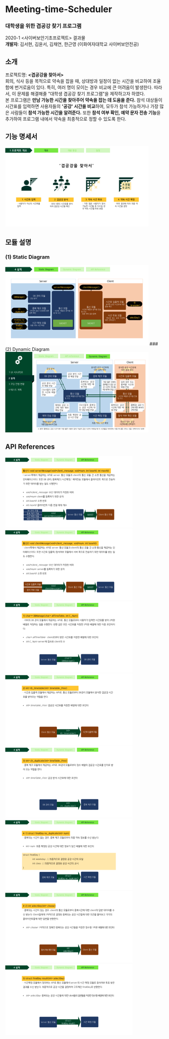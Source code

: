 # Meeting-time-Scheduler
### 대학생을 위한 겹공강 찾기 프로그램
2020-1 <사이버보안기초프로젝트> 결과물   
**개발자**: 김서현, 김윤서, 김채연, 한근영 (이화여자대학교 사이버보안전공)   

## 소개
프로젝트명: **<겹공강을 찾아서>**   
  회의, 식사 등을 목적으로 약속을 잡을 때, 상대방과 일정이 없는 시간을 비교하여 조율함에 번거로움이 있다. 특히, 여러 명이 모이는 경우 비교에 큰 어려움이 발생한다.
  따라서, 이 문제를 해결해줄 "대학생 겹공강 찾기 프로그램"을 제작하고자 하였다.   
  본 프로그램은 **만남 가능한 시간을 찾아주어 약속을 잡는 데 도움을 준다.** 참석 대상들이 시간표를 입력하면 사용자들의 **'공강' 시간을 비교**하여, 모두가 참석 가능하거나 가장 많은 사람들이 **참석 가능한 시간을 알려준다.** 또한 **참석 여부 확인, 예약 문자 전송 기능**을 추가하여 프로그램 내에서 약속을 최종적으로 정할 수 있도록 한다.

## 기능 명세서
<img src="readme/기능.png" width=90%>

## 모듈 설명
### (1) Static Diagram
<img src="readme/StaticDiagram.png" width=90%>
### (2) Dynamic Diagram
<img src="readme/DynamicDiagram.png" width=90%>

## API References
<img src="readme/API/API_1.png" width=80%><img src="readme/API/API_2.png" width=80%>
<img src="readme/API/API_3.png" width=80%><img src="readme/API/API_4.png" width=80%>
<img src="readme/API/API_5.png" width=80%><img src="readme/API/API_6.png" width=80%>
<img src="readme/API/API_7.png" width=80%><img src="readme/API/API_8.png" width=80%>
